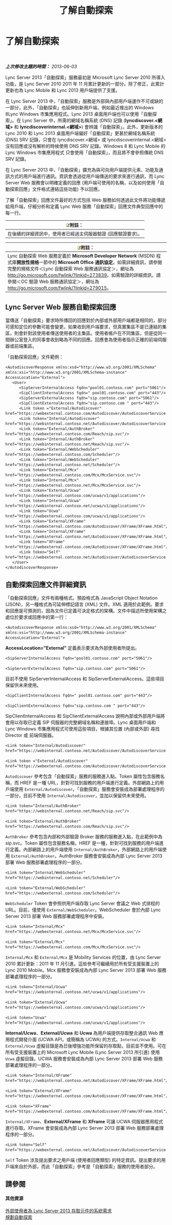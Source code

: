 ﻿---
title: 了解自動探索
TOCTitle: 了解自動探索
ms:assetid: d70a15b7-750b-4e0f-9a7f-0254d6d486c3
ms:mtpsurl: https://technet.microsoft.com/zh-tw/library/JJ945654(v=OCS.15)
ms:contentKeyID: 52056233
ms.date: 08/10/2015
mtps_version: v=OCS.15
ms.translationtype: HT
---

# 了解自動探索

 

_**上次修改主題的時間：** 2013-06-03_

Lync Server 2013「自動探索」服務最初是 Microsoft Lync Server 2010 所導入功能，是 Lync Server 2010 2011 年 11 月累計更新的一部分。除了修正，此累計更新也為 Lync Mobile 和 Lync 2013 用戶端提供了支援。

在 Lync Server 2013 中，「自動探索」服務是外部與內部用戶端運作不可或缺的一部分，此外，「自動探索」也延伸到新用戶端，例如最近推出的 Windows 8Lync Windows 市集應用程式。Lync 2013 桌面用戶端也可以使用「自動探索」。在 Lync Server 中，所需的網域名稱系統 (DNS) 記錄 (**lyncdiscover.\<網域\>** 和 **lyncdiscoverinternal.\<網域\>**) 會辨識「自動探索」。此外，更新版本的 Lync 2010 和 Lync 2013 桌面用戶端偏好「自動探索」更甚於網域名稱系統 (DNS) SRV 記錄，只會在 lyncdiscover.\<網域\> 或 lyncdiscoverinternal.\<網域\> 沒有回應或沒有解析的時候使用 DNS SRV 記錄。Windows 8 和 Lync Mobile 的 Lync Windows 市集應用程式 只會使用「自動探索」，而且將不會參照傳統 DNS SRV 記錄。

在 Lync Server 2013 中，「自動探索」擴充為與可向用戶端提供元素、功能及通訊方式的用戶端進行通訊。資訊會透過從用戶端傳送的要求來進行通訊，而 Lync Server Web 服務會以明確定義的回應 (用戶端可使用的名稱，以及如何使用「自動探索回應」文件格式連結這些功能) 予以回應。

了解「自動探索」回應文件最好的方式包括 Web 服務如何透過此文件將功能傳遞給用戶端，仔細分析和定義 Lync Web 服務「自動探索」回應文件典型回應中的每一行。

<table>
<thead>
<tr class="header">
<th><img src="images/Gg398811.note(OCS.15).gif" title="note" alt="note" />附註：</th>
</tr>
</thead>
<tbody>
<tr class="odd">
<td>在後續的詳細資訊中，使用者已經過主伺服器驗證 (回應驗證要求)。</td>
</tr>
</tbody>
</table>


<table>
<thead>
<tr class="header">
<th><img src="images/Gg398811.note(OCS.15).gif" title="note" alt="note" />附註：</th>
</tr>
</thead>
<tbody>
<tr class="odd">
<td>Lync 自動探索 Web 服務定義於 <strong>Microsoft Developer Network</strong> (MSDN) 程式庫<strong>開放性規格</strong>一節中的 <strong>Microsoft Office 通訊協定</strong>。如需詳細資訊，請參閱完整的規格文件＜Lync 自動探索 Web 服務通訊協定＞，網址為 <a href="http://go.microsoft.com/fwlink/?linkid=273839" class="uri">http://go.microsoft.com/fwlink/?linkid=273839</a>。如需驗證的詳細資訊，請參閱＜OC 驗證 Web 服務通訊協定＞，網址為 <a href="http://go.microsoft.com/fwlink/?linkid=279015" class="uri">http://go.microsoft.com/fwlink/?linkid=279015</a>。</td>
</tr>
</tbody>
</table>


## Lync Server Web 服務自動探索回應

當傳送「自動探索」要求時所傳回的回應對於內部或外部用戶端都是相同的，部分可感知定位的參數可能會變更。如果收到用戶端要求，但真實集區不是已連結的集區，則會針對該使用者傳送使用者的主集區。使用者帳戶在不同集區，但是從同一間辦公室登入的同事會收到略為不同的回應。回應會為使用者指示正確的前端伺服器或前端集區。

「自動探索回應」文件範例：

    <AutodiscoverResponse xmlns:xsd="http://www.w3.org/2001/XMLSchema" xmlns:xsi="http://www.w3.org/2001/XMLSchema-instance" AccessLocation="External">
       <User>
          <SipServerInternalAccess fqdn="pool01.contoso.com" port="5061"/>
          <SipClientInternalAccess fqdn=" pool01.contoso.com" port="443"/>
          <SipServerExternalAccess fqdn="sip.contoso.com" port="5061"/>
          <SipClientExternalAccess fqdn="sip.contoso.com " port="443"/>
          <Link token ="External/Autodiscover" href="https://webexternal.contoso.com/Autodiscover/AutodiscoverService.svc/root"/>
          <Link token="Internal/Autodiscover" href="https://webinternal.contoso.net/Autodiscover/AutodiscoverService.svc/root"/>
          <Link token="External/AuthBroker" href="https://webexternal.contoso.com/Reach/sip.svc"/>
          <Link token="Internal/AuthBroker" href="https://webinternal.contoso.net/Reach/sip.svc"/>
          <Link token="External/WebScheduler" href="https://webexternal.contoso.com/Scheduler"/>
          <Link token="Internal/WebScheduler" href="https://webinternal.contoso.net/Scheduler"/>
          <Link token="External/Mcx" href="https://webexternal.contoso.com/Mcx/McxService.svc"/>
          <Link token="Internal/Mcx" href="https://webexternal.contoso.net/Mcx/McxService.svc"/>
          <Link token="External/Ucwa" href="https://webexternal.contoso.com/ucwa/v1/applications"/>
          <Link token="Internal/Ucwa" href="https://webinternal.contoso.net/ucwa/v1/applications"/>
          <Link token="Ucwa" href="https://webexternal.contoso.com/ucwa/v1/applications"/>
          <Link token="External/XFrame" href="https://webexternal.contoso.com/Autodiscover/XFrame/XFrame.html"/>
          <Link token="Internal/XFrame" href="https://webinternal.contoso.net/Autodiscover/XFrame/XFrame.html"/>
          <Link token="XFrame" href="https://webexternal.contoso.com/Autodiscover/XFrame/XFrame.html"/>
          <Link token="Self" href="https://webexternal.contoso.net/Autodiscover/AutodiscoverService.svc/root/user"/>
       </User>
    </AutodiscoverResponse>

## 自動探索回應文件詳細資訊

「自動探索回應」文件有兩種格式。預設格式為 JavaScript Object Notation (JSON)，另一種格式為可延伸標記語言 (XML) 文件。XML 適用於此範例。要求和回應是可預測的，因為文件已定義可決定格式的架構。文件中描述所使用架構之處位於要求或回應中的第一行：

    <AutodiscoverResponse xmlns:xsd="http://www.w3.org/2001/XMLSchema" xmlns:xsi="http://www.w3.org/2001/XMLSchema-instance" AccessLocation="External">

**AccessLocation=”External”** 定義表示要求為外部使用者所提出。

    <SipServerInternalAccess fqdn="pool01.contoso.com" port="5061"/>

    <SipServerExternalAccess fqdn="sip.contoso.com" port="5061"/>

目前不使用 SipServerInternalAccess 和 SipServerExternalAccess。這些項目保留供未來使用。

    <SipClientInternalAccess fqdn=" pool01.contoso.com" port="443"/>

    <SipClientExternalAccess fqdn="sip.contoso.com " port="443"/>

SipClientInternalAccess 和 SipClientExternalAccess 說明內部或外部用戶端將會用以存取已定義 SIP 伺服器的完整網域名稱和連接埠。Lync 桌面用戶端和 Lync Windows 市集應用程式可使用這些項目，根據其位置 (內部或外部) 尋找 Director 或 前端伺服器。

    <Link token="Internal/Autodiscover" href="https://webinternal.contoso.net/Autodiscover/AutodiscoverService.svc/root"/>

    <Link token ="External/Autodiscover" href="https://webexternal.contoso.com/Autodiscover/AutodiscoverService.svc/root"/>

`Autodiscover` 參考包含「自動探索」服務的服務進入點。Token 屬性包含服務名稱，而 HREF 是一種 URL，針對可找到服務的用戶端進行定義。外部網路上的用戶端使用 `External/Autodiscover`。「自動探索」服務會安裝成為部署處理程序的一部分，目前不使用 `Internal/Autodiscover`，並加以保留供未來使用。

    <Link token="Internal/AuthBroker" href="https://webinternal.contoso.net/Reach/sip.svc"/>

    <Link token="External/AuthBroker" href="https://webexternal.contoso.com/Reach/sip.svc"/>

`AuthBroker` 參考包含內部和外部驗證 Broker 服務的服務進入點，在此範例中為 sip.svc。Token 屬性包含服務名稱，HREF 是一種，針對可找到服務的用戶端進行定義。內部網路上的用戶端使用 `Internal/AuthBroker`，外部網路上的用戶端使用 `External/AuthBroker`。AuthBroker 服務會安裝成為內部 Lync Server 2013 部署 Web 服務部署處理程序的一部分。

    <Link token="Internal/WebScheduler" href="https://webinternal.contoso.net/Scheduler"/>

    <Link token="External/WebScheduler" href="https://webexternal.contoso.com/Scheduler"/>

`WebScheduler` Token 會參照供用戶端存取 Lync Server 會議之 Web 式排程的 URL。目前，僅使用 `External/WebScheduler`。WebScheduler 會於內部 Lync Server 2013 部署 Web 服務部署處理程序中安裝。

    <Link token="Internal/Mcx" href="https://webexternal.contoso.net/Mcx/McxService.svc"/>

    <Link token="External/Mcx" href="https://webexternal.contoso.com/Mcx/McxService.svc"/>

`Internal/Mcx` 和 `External/Mcx` 是 Mobility Services 的位置，由 Lync Server 2010 累計更新：2011 年 11 月引進。這些參考可繼續用於所有受支援裝置上的 Lync 2010 Mobile。Mcx 服務會安裝成為內部 Lync Server 2013 部署 Web 服務部署處理程序的一部分。

    <Link token="Internal/Ucwa" href="https://webinternal.contoso.net/ucwa/v1/applications"/>

    <Link token="External/Ucwa" href="https://webexternal.contoso.com/ucwa/v1/applications"/>

    <Link token="Ucwa" href="https://webexternal.contoso.com/ucwa/v1/applications"/>

**Internal/Ucwa**、**External/Ucwa** 和 **Ucwa** 為用戶端提供存取整合通訊 Web 應用程式開發介面 (UCWA API，或簡稱為 UCWA) 的方式。`Internal/Ucwa` 和 `External/Ucwa` 虛擬目錄是為日後增強功能所保留的存取點，目前並不使用。可在所有受支援裝置上的 Microsoft Lync Mobile (Lync Server 2013 所引進) 使用 `Ucwa` 虛擬目錄。UCWA 服務會安裝成為內部 Lync Server 2013 部署 Web 服務部署處理程序的一部分。

    <Link token="Internal/XFrame" href="https://webinternal.contoso.net/Autodiscover/XFrame/XFrame.html"/>

    <Link token="External/XFrame" href="https://webexternal.contoso.com/Autodiscover/XFrame/XFrame.html"/>

    <Link token="XFrame" href="https://webexternal.contoso.com/Autodiscover/XFrame/XFrame.html"/>

`Internal/XFrame`、**External/XFrame** 和 **XFrame** 可讓 UCWA 伺服器應用程式進行存取。XFrame 會安裝成為內部 Lync Server 2013 部署 Web 服務部署處理程序的一部分。

    <Link token="Self" href="https://webexternal.contoso.net/Autodiscover/AutodiscoverService.svc/root/user"/>

`Self` Token 涉及提出要求之用戶端 (使用者回應類型) 的特定資訊。提出要求的用戶端來自於外部，而此「自動探索」參考是「自動探索」服務的使用者部分。

## 請參閱

#### 其他資源

[外部使用者為 Lync Server 2013 存取元件的系統需求](lync-server-2013-system-requirements-for-external-user-access-components.md)  
[規劃自動探索](lync-server-2013-planning-for-autodiscover.md)

